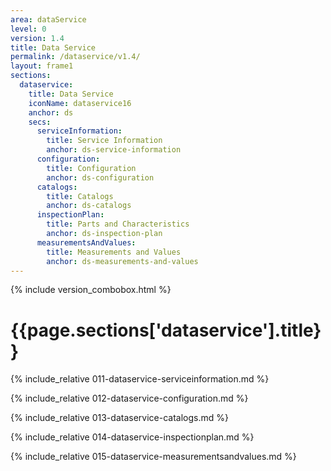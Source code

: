 ```yaml
---
area: dataService
level: 0
version: 1.4
title: Data Service
permalink: /dataservice/v1.4/
layout: frame1
sections:
  dataservice:
    title: Data Service
    iconName: dataservice16
    anchor: ds
    secs:
      serviceInformation:
        title: Service Information
        anchor: ds-service-information
      configuration:
        title: Configuration
        anchor: ds-configuration
      catalogs:
        title: Catalogs
        anchor: ds-catalogs
      inspectionPlan:
        title: Parts and Characteristics
        anchor: ds-inspection-plan
      measurementsAndValues:
        title: Measurements and Values
        anchor: ds-measurements-and-values
---
```


{% include version_combobox.html %}

<h1 id="{{page.sections['dataservice'].anchor}}">{{page.sections['dataservice'].title}}</h1>

{% include_relative 011-dataservice-serviceinformation.md %}

{% include_relative 012-dataservice-configuration.md %}

{% include_relative 013-dataservice-catalogs.md %}

{% include_relative 014-dataservice-inspectionplan.md %}

{% include_relative 015-dataservice-measurementsandvalues.md %}
